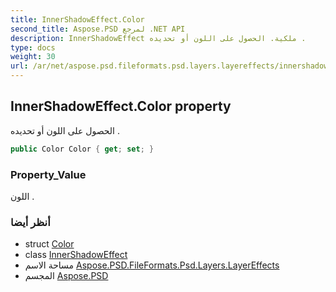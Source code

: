 ```yaml
---
title: InnerShadowEffect.Color
second_title: Aspose.PSD لمرجع .NET API
description: InnerShadowEffect ملكية. الحصول على اللون أو تحديده .
type: docs
weight: 30
url: /ar/net/aspose.psd.fileformats.psd.layers.layereffects/innershadoweffect/color/
---
```

## InnerShadowEffect.Color property

الحصول على اللون أو تحديده .

```csharp
public Color Color { get; set; }
```

### Property_Value

اللون .

### أنظر أيضا

* struct [Color](../../../aspose.psd/color/)
* class [InnerShadowEffect](../)
* مساحة الاسم [Aspose.PSD.FileFormats.Psd.Layers.LayerEffects](../../innershadoweffect/)
* المجسم [Aspose.PSD](../../../)


